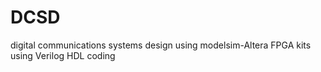# DCSD
digital communications systems design using modelsim-Altera FPGA kits using Verilog HDL coding 
